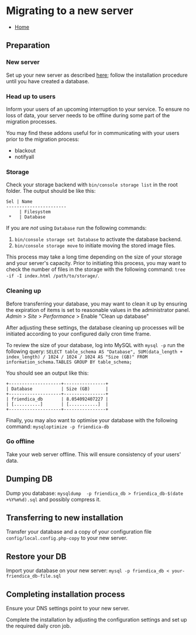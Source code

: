 Migrating to a new server
===============

* [Home](help)

## Preparation

### New server
Set up your new server as described [here](Install); follow the installation procedure until you have created a database.

### Head up to users

Inform your users of an upcoming interruption to your service. To ensure no loss of data, your server needs to be offline during some part of the migration processes.

You may find these addons useful for in communicating with your users prior to the migration process:

* blackout
* notifyall


### Storage
Check your storage backend with ``bin/console storage list`` in the root folder. The output should be like this:
````
Sel | Name                
-----------------------
     | Filesystem          
 *   | Database  
````

If you are *not* using ``Database`` run the following commands:

1.  ``bin/console storage set Database`` to activate the database backend.
2.  ``bin/console storage move`` to initiate moving the stored image files.

This process may take a long time depending on the size of your storage and your server's capacity. Prior to initiating this process, you may want to check the number of files in the storage with the following command: ``tree -if -I index.html /path/to/storage/``.

### Cleaning up

Before transferring your database, you may want to clean it up by ensuring the expiration of items is set to reasonable values in the administrator panel. *Admin* > *Site* > *Performance* > Enable "Clean up database" 

After adjusting these settings, the database cleaning up processes will be initiated according to your configured daily cron time frame.

To review the size of your database, log into MySQL with ``mysql -p`` run the following query: 
``SELECT table_schema AS "Database", SUM(data_length + index_length) / 1024 / 1024 / 1024 AS "Size (GB)" FROM information_schema.TABLES GROUP BY table_schema;``

You should see an output like this:
````
+--------------------+----------------+
| Database           | Size (GB)      |
+--------------------+----------------+
| friendica_db       | 8.054092407227 |
| [..........]       | [...........]  |
+--------------------+----------------+
````

Finally, you may also want to optimise your database with the following command:
``mysqloptimize -p friendica-db``

### Go offline 
Take your web server offline. This will ensure consistency of your users' data.

## Dumping DB

Dump you database: ``mysqldump  -p friendica_db > friendica_db-$(date +%Y%m%d).sql``
and possibly compress it. 

## Transferring to new installation 

Transfer your database and a copy of your configuration file ``config/local.config.php-copy`` to your new server.

## Restore your DB

Import your database on your new server: ``mysql -p friendica_db < your-friendica_db-file.sql``

## Completing installation process

Ensure your DNS settings point to your new server.

Complete the installation by adjusting the configuration settings and set up the required daily cron job.





